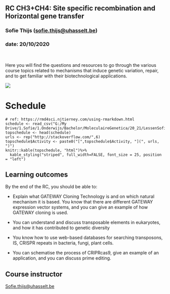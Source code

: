 ## RC CH3+CH4: Site specific recombination and Horizontal gene transfer
### Sofie Thijs (sofie.thijs@uhasselt.be)
### date: 20/10/2020


&nbsp;
&nbsp;
&nbsp;


Here you will find the questions and resources to go through the various course topics related to mechanisms that induce genetic variation, repair, and to get familiar with their biotechnological applications.


![](http://www.australasianscience.com.au/sites/default/files/imagecache/article_main_image/DNA_evolution.jpg)</center>

# Schedule
```{r read schedule, echo=FALSE}
# ref: https://rmd4sci.njtierney.com/using-rmarkdown.html
schedule <- read_csv("G:/My Drive/1.Sofie/1.Onderwijs/Bachelor/MoleculaireGenetica/20_21/LessenSofie/CH5/schedule.csv")
topschedule <- head(schedule)
urls <- rep("http://stackoverflow.com/",6)
topschedule$Activity <- paste0("[",topschedule$Activity, "](", urls, ")")
knitr::kable(topschedule, "html")%>%
  kable_styling("striped", full_width=FALSE, font_size = 25, position = "left")
```


## Learning outcomes
By the end of the RC, you should be able to:  

- Explain what GATEWAY Cloning Technology is and on which natural mechanism it is based. You know that there are different GATEWAY expression vector systems, and you can give an example of how GATEWAY cloning is used.  

- You can understand and discuss transposable elements in eukaryotes, and how it has contributed to genetic diversity  

- You know how to use web-based databases for searching transposons, IS, CRISPR repeats in bacteria, fungi, plant cells.  

- You can schematise the process of CRIPRcas9, give an example of an application, and you can discuss prime editing.


## Course instructor
Sofie.thijs@uhasselt.be
